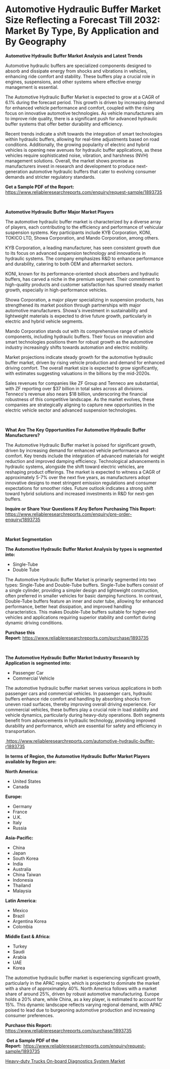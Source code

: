 <p><h1>Automotive Hydraulic Buffer Market Size Reflecting a Forecast Till 2032: Market By Type, By Application and By Geography</h1></p><p><strong>Automotive Hydraulic Buffer Market Analysis and Latest Trends</strong></p>
<p><p>Automotive hydraulic buffers are specialized components designed to absorb and dissipate energy from shocks and vibrations in vehicles, enhancing ride comfort and stability. These buffers play a crucial role in engines, suspensions, and other systems where effective energy management is essential. </p><p>The Automotive Hydraulic Buffer Market is expected to grow at a CAGR of 6.1% during the forecast period. This growth is driven by increasing demand for enhanced vehicle performance and comfort, coupled with the rising focus on innovative automotive technologies. As vehicle manufacturers aim to improve ride quality, there is a significant push for advanced hydraulic buffer systems that offer better durability and efficiency.</p><p>Recent trends indicate a shift towards the integration of smart technologies within hydraulic buffers, allowing for real-time adjustments based on road conditions. Additionally, the growing popularity of electric and hybrid vehicles is opening new avenues for hydraulic buffer applications, as these vehicles require sophisticated noise, vibration, and harshness (NVH) management solutions. Overall, the market shows promise as manufacturers invest in research and development to produce next-generation automotive hydraulic buffers that cater to evolving consumer demands and stricter regulatory standards.</p></p>
<p><strong>Get a Sample PDF of the Report:&nbsp;</strong> <a href="https://www.reliableresearchreports.com/enquiry/request-sample/1893735?utm_campaign=3131&utm_medium=2&utm_source=Github&utm_content=ia&utm_term=31032025&utm_id=automotive-hydraulic-buffer">https://www.reliableresearchreports.com/enquiry/request-sample/1893735</a></p>
<p>&nbsp;</p>
<p><strong>Automotive Hydraulic Buffer Major Market Players</strong></p>
<p><p>The automotive hydraulic buffer market is characterized by a diverse array of players, each contributing to the efficiency and performance of vehicular suspension systems. Key participants include KYB Corporation, KONI, TOKICO LTD, Showa Corporation, and Mando Corporation, among others.</p><p>KYB Corporation, a leading manufacturer, has seen consistent growth due to its focus on advanced suspension technology and innovations in hydraulic systems. The company emphasizes R&D to enhance performance and durability, catering to both OEM and aftermarket sectors.</p><p>KONI, known for its performance-oriented shock absorbers and hydraulic buffers, has carved a niche in the premium segment. Their commitment to high-quality products and customer satisfaction has spurred steady market growth, especially in high-performance vehicles.</p><p>Showa Corporation, a major player specializing in suspension products, has strengthened its market position through partnerships with major automotive manufacturers. Showa's investment in sustainability and lightweight materials is expected to drive future growth, particularly in electric and hybrid vehicle segments.</p><p>Mando Corporation stands out with its comprehensive range of vehicle components, including hydraulic buffers. Their focus on innovation and smart technologies positions them for robust growth as the automotive industry increasingly shifts towards automation and electric mobility.</p><p>Market projections indicate steady growth for the automotive hydraulic buffer market, driven by rising vehicle production and demand for enhanced driving comfort. The overall market size is expected to grow significantly, with estimates suggesting valuations in the billions by the mid-2020s.</p><p>Sales revenues for companies like ZF Group and Tenneco are substantial, with ZF reporting over $37 billion in total sales across all divisions. Tenneco's revenue also nears $18 billion, underscoring the financial robustness of this competitive landscape. As the market evolves, these companies are strategically aligning to capture new opportunities in the electric vehicle sector and advanced suspension technologies.</p></p>
<p>&nbsp;</p>
<p><strong>What Are The Key Opportunities For Automotive Hydraulic Buffer Manufacturers?</strong></p>
<p><p>The Automotive Hydraulic Buffer market is poised for significant growth, driven by increasing demand for enhanced vehicle performance and comfort. Key trends include the integration of advanced materials for weight reduction and improved damping efficiency. Technological advancements in hydraulic systems, alongside the shift toward electric vehicles, are reshaping product offerings. The market is expected to witness a CAGR of approximately 5-7% over the next five years, as manufacturers adopt innovative designs to meet stringent emission regulations and consumer expectations for smoother rides. Future outlook indicates a strong shift toward hybrid solutions and increased investments in R&D for next-gen buffers.</p></p>
<p><strong>Inquire or Share Your Questions If Any Before Purchasing This Report:</strong> <a href="https://www.reliableresearchreports.com/enquiry/pre-order-enquiry/1893735?utm_campaign=3131&utm_medium=2&utm_source=Github&utm_content=ia&utm_term=31032025&utm_id=automotive-hydraulic-buffer">https://www.reliableresearchreports.com/enquiry/pre-order-enquiry/1893735</a></p>
<p>&nbsp;</p>
<p><strong>Market Segmentation</strong></p>
<p><strong>The Automotive Hydraulic Buffer Market Analysis by types is segmented into:</strong></p>
<p><ul><li>Single-Tube</li><li>Double Tube</li></ul></p>
<p><p>The Automotive Hydraulic Buffer Market is primarily segmented into two types: Single-Tube and Double-Tube buffers. Single-Tube buffers consist of a single cylinder, providing a simpler design and lightweight construction, often preferred in smaller vehicles for basic damping functions. In contrast, Double-Tube buffers feature an inner and outer tube, allowing for enhanced performance, better heat dissipation, and improved handling characteristics. This makes Double-Tube buffers suitable for higher-end vehicles and applications requiring superior stability and comfort during dynamic driving conditions.</p></p>
<p><strong>Purchase this Report:&nbsp;</strong><a href="https://www.reliableresearchreports.com/purchase/1893735?utm_campaign=3131&utm_medium=2&utm_source=Github&utm_content=ia&utm_term=31032025&utm_id=automotive-hydraulic-buffer">https://www.reliableresearchreports.com/purchase/1893735</a></p>
<p>&nbsp;</p>
<p><strong>The Automotive Hydraulic Buffer Market Industry Research by Application is segmented into:</strong></p>
<p><ul><li>Passenger Car</li><li>Commercial Vehicle</li></ul></p>
<p><p>The automotive hydraulic buffer market serves various applications in both passenger cars and commercial vehicles. In passenger cars, hydraulic buffers enhance ride comfort and handling by absorbing shocks from uneven road surfaces, thereby improving overall driving experience. For commercial vehicles, these buffers play a crucial role in load stability and vehicle dynamics, particularly during heavy-duty operations. Both segments benefit from advancements in hydraulic technology, providing improved durability and performance, which are essential for safety and efficiency in transportation.</p></p>
<p><a href="https://www.reliableresearchreports.com/automotive-hydraulic-buffer-r1893735?utm_campaign=3131&utm_medium=2&utm_source=Github&utm_content=ia&utm_term=31032025&utm_id=automotive-hydraulic-buffer">&nbsp;https://www.reliableresearchreports.com/automotive-hydraulic-buffer-r1893735</a></p>
<p><strong>In terms of Region, the Automotive Hydraulic Buffer Market Players available by Region are:</strong></p>
<p>
    <p> <strong> North America: </strong>
        <ul>
            <li>United States</li>
            <li>Canada</li>
        </ul>
        </p> 
    <p> <strong> Europe: </strong>
        <ul>
            <li>Germany</li>
            <li>France</li>
            <li>U.K.</li>
            <li>Italy</li>
            <li>Russia</li>
        </ul>
        </p> 
    <p> <strong> Asia-Pacific: </strong>
        <ul>
            <li>China</li>
            <li>Japan</li>
            <li>South Korea</li>
            <li>India</li>
            <li>Australia</li>
            <li>China Taiwan</li>
            <li>Indonesia</li>
            <li>Thailand</li>
            <li>Malaysia</li>
        </ul>
        </p> 
    <p> <strong> Latin America: </strong>
        <ul>
            <li>Mexico</li>
            <li>Brazil</li>
            <li>Argentina Korea</li>
            <li>Colombia</li>
        </ul>
        </p> 
    <p> <strong> Middle East & Africa: </strong>
        <ul>
            <li>Turkey</li>
            <li>Saudi</li>
            <li>Arabia</li>
            <li>UAE</li>
            <li>Korea</li>
        </ul>
    </p>
    </p>
<p><p>The automotive hydraulic buffer market is experiencing significant growth, particularly in the APAC region, which is projected to dominate the market with a share of approximately 40%. North America follows with a market share of around 25%, driven by robust automotive manufacturing. Europe holds a 20% share, while China, as a key player, is estimated to account for 15%. This dynamic landscape reflects varying regional demand, with APAC poised to lead due to burgeoning automotive production and increasing consumer preferences.</p></p>
<p><strong>Purchase this Report: </strong><a href="https://www.reliableresearchreports.com/purchase/1893735?utm_campaign=3131&utm_medium=2&utm_source=Github&utm_content=ia&utm_term=31032025&utm_id=automotive-hydraulic-buffer">https://www.reliableresearchreports.com/purchase/1893735</a></p>
<p>&nbsp;<strong>Get a Sample PDF of the Report:&nbsp;&nbsp;</strong><a href="https://www.reliableresearchreports.com/enquiry/request-sample/1893735?utm_campaign=3131&utm_medium=2&utm_source=Github&utm_content=ia&utm_term=31032025&utm_id=automotive-hydraulic-buffer">https://www.reliableresearchreports.com/enquiry/request-sample/1893735</a></p>
<p><strong></strong></p>
<p><p><a href="https://github.com/kaloyhboosh/Market-Research-Report-List-1/blob/main/heavy-duty-trucks-on-board-diagnostics-system-market.md?utm_campaign=3131&utm_medium=2&utm_source=Github&utm_content=ia&utm_term=31032025&utm_id=automotive-hydraulic-buffer">Heavy-duty Trucks On-board Diagnostics System Market</a></p></p>